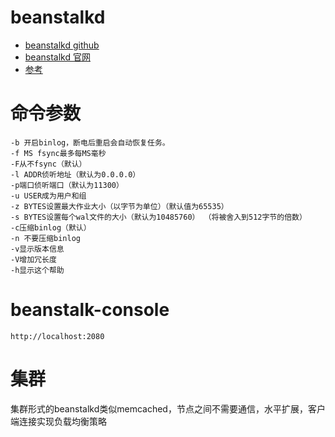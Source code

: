 # beanstalkd 
- [beanstalkd github](https://github.com/beanstalkd/beanstalkd)
- [beanstalkd 官网](https://beanstalkd.github.io/)
- [参考](https://www.kancloud.cn/vson/php-message-queue/891904)

# 命令参数
```shell
-b 开启binlog，断电后重启会自动恢复任务。
-f MS fsync最多每MS毫秒
-F从不fsync（默认）
-l ADDR侦听地址（默认为0.0.0.0）
-p端口侦听端口（默认为11300）
-u USER成为用户和组
-z BYTES设置最大作业大小（以字节为单位）（默认值为65535）
-s BYTES设置每个wal文件的大小（默认为10485760） （将被舍入到512字节的倍数）
-c压缩binlog（默认）
-n 不要压缩binlog
-v显示版本信息
-V增加冗长度
-h显示这个帮助
```

# beanstalk-console
```shell
http://localhost:2080
```

# 集群
集群形式的beanstalkd类似memcached，节点之间不需要通信，水平扩展，客户端连接实现负载均衡策略